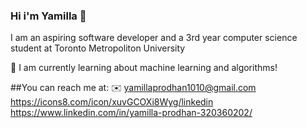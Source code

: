 ### Hi i'm Yamilla 👋

I am an aspiring software developer and a 3rd year computer science student at Toronto Metropoliton University 

🌱 I am currently learning about machine learning and algorithms!

##You can reach me at:
✉️ yamillaprodhan1010@gmail.com
https://icons8.com/icon/xuvGCOXi8Wyg/linkedin https://www.linkedin.com/in/yamilla-prodhan-320360202/
